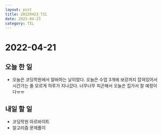 ```yaml
---
layout: post
title: 20220423_TIL
date: 2022-04-23
category: TIL
---
```


# 2022-04-21

## 오늘 한 일

- 오늘은 코딩학원에서 알바하는 날이었다. 오늘은 수업 3개에 보강까지 잡혀있어서 시간가는 줄 모르게 하루가 지나갔다.
  너무너무 피곤해서 오늘은 집가서 잘 예정이다ㅠㅠ

## 내일 할 일

- 코딩학원 아르바이트
- 알고리즘 문제풀이
